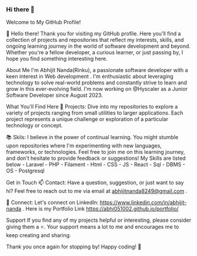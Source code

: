 ### Hi there 👋
Welcome to My GitHub Profile!

👋 Hello there! Thank you for visiting my GitHub profile. Here you'll find a collection of projects and repositories that reflect my interests, skills, and ongoing learning journey in the world of software development and beyond. Whether you're a fellow developer, a curious learner, or just passing by, I hope you find something interesting here.

About Me
I'm Abhijit Nanda(Rinku), a passionate software developer with a keen interest in Web development . I'm enthusiastic about leveraging technology to solve real-world problems and constantly strive to learn and grow in this ever-evolving field.
I'm now working on @Hyscaler as a Junior Software Developer since August 2023.

What You'll Find Here
🚀 Projects: Dive into my repositories to explore a variety of projects ranging from small utilities to larger applications. Each project represents a unique challenge or exploration of a particular technology or concept.

📚 Skils: I believe in the power of continual learning. You might stumble upon repositories where I'm experimenting with new languages, frameworks, or technologies. Feel free to join me on this learning journey, and don't hesitate to provide feedback or suggestions! My Skills are listed below 
      - Laravel
      - PHP
      - Filament
      - Html
      - CSS
      - JS
      - React
      - Sql
      - DBMS
      - OS
      - Postgresql

Get in Touch
📫 Contact: Have a question, suggestion, or just want to say hi? Feel free to reach out to me via email at abhijitnanda8249@gmail.com .

🔗 Connect: Let's connect on LinkedIn: https://www.linkedin.com/in/abhijit-nanda . Here is my Portfolio Link https://abhi051002.github.io/portfolio/

Support
If you find any of my projects helpful or interesting, please consider giving them a ⭐️. Your support means a lot to me and encourages me to keep creating and sharing.

Thank you once again for stopping by! Happy coding! 🎉
